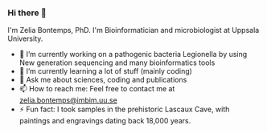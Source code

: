 ### Hi there 👋
I'm Zelia Bontemps, PhD. I'm Bioinformatician and microbiologist at Uppsala University.

- 🔭 I’m currently working on a pathogenic bacteria Legionella by using New generation sequencing and many bioinformatics tools
- 🌱 I’m currently learning a lot of stuff (mainly coding)
- 💬 Ask me about sciences, coding and publications
- 📫 How to reach me: Feel free to contact me at [zelia.bontemps@imbim.uu.se](mailto:zelia.bontemps@imbim.uu.se)
- ⚡ Fun fact: I took samples in the prehistoric Lascaux Cave, with paintings and engravings dating back 18,000 years.
